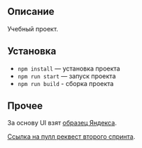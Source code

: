 ## Описание

Учебный проект.

## Установка

- `npm install` — установка проекта
- `npm run start` — запуск проекта
- `npm run build` - сборка проекта

## Прочее

За основу UI взят [образец Яндекса](https://www.figma.com/file/jF5fFFzgGOxQeB4CmKWTiE/Chat_external_link).

[Ссылка на пулл реквест второго спринта](https://github.com/Deyned/middle.messenger.praktikum.yandex/pull/1).

